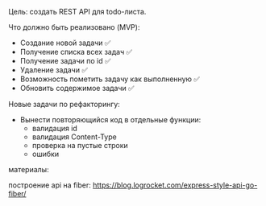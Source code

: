Цель: создать REST API для todo-листа.

Что должно быть реализовано (MVP):
- Создание новой задачи ✅
- Получение списка всех задач ✅
- Получение задачи по id ✅
- Удаление задачи ✅
- Возможность пометить задачу как выполненную ✅
- Обновить содержимое задачи ✅


Новые задачи по рефакторингу:
- Вынести повторяющийся код в отдельные функции:
    - валидация id
    - валидация Content-Type
    - проверка на пустые строки
    - ошибки

материалы:

построение api на fiber: https://blog.logrocket.com/express-style-api-go-fiber/